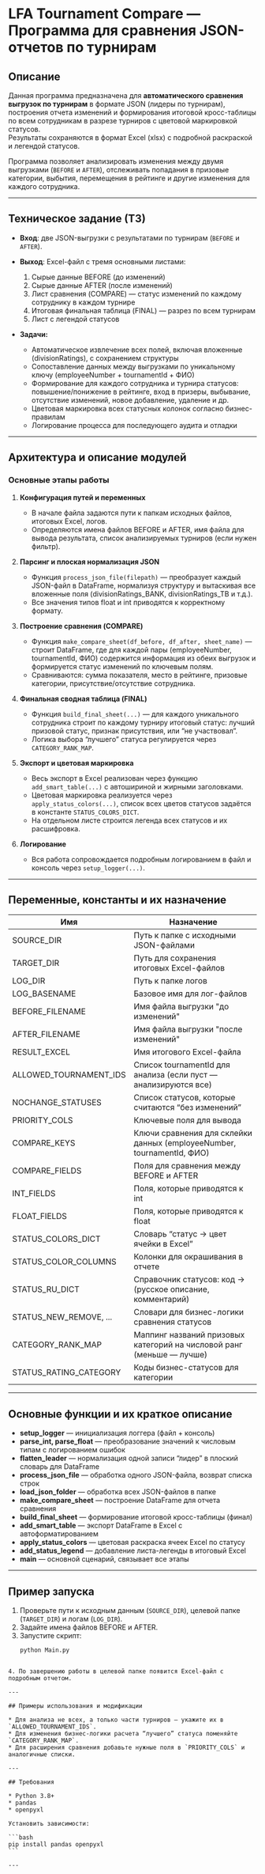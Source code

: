 # LFA Tournament Compare — Программа для сравнения JSON-отчетов по турнирам

## Описание

Данная программа предназначена для **автоматического сравнения выгрузок по турнирам** в формате JSON (лидеры по турнирам), построения отчета изменений и формирования итоговой кросс-таблицы по всем сотрудникам в разрезе турниров с цветовой маркировкой статусов.  
Результаты сохраняются в формат Excel (xlsx) с подробной раскраской и легендой статусов.

Программа позволяет анализировать изменения между двумя выгрузками (`BEFORE` и `AFTER`), отслеживать попадания в призовые категории, выбытия, перемещения в рейтинге и другие изменения для каждого сотрудника.

---

## Техническое задание (ТЗ)

- **Вход**: две JSON-выгрузки с результатами по турнирам (`BEFORE` и `AFTER`).
- **Выход**: Excel-файл с тремя основными листами:
    1. Сырые данные BEFORE (до изменений)
    2. Сырые данные AFTER (после изменений)
    3. Лист сравнения (COMPARE) — статус изменений по каждому сотруднику в каждом турнире
    4. Итоговая финальная таблица (FINAL) — разрез по всем турнирам
    5. Лист с легендой статусов

- **Задачи:**
    - Автоматическое извлечение всех полей, включая вложенные (divisionRatings), с сохранением структуры
    - Сопоставление данных между выгрузками по уникальному ключу (employeeNumber + tournamentId + ФИО)
    - Формирование для каждого сотрудника и турнира статусов: повышение/понижение в рейтинге, вход в призеры, выбывание, отсутствие изменений, новое добавление, удаление и др.
    - Цветовая маркировка всех статусных колонок согласно бизнес-правилам
    - Логирование процесса для последующего аудита и отладки

---

## Архитектура и описание модулей

### Основные этапы работы

1. **Конфигурация путей и переменных**
    - В начале файла задаются пути к папкам исходных файлов, итоговых Excel, логов.
    - Определяются имена файлов BEFORE и AFTER, имя файла для вывода результата, список анализируемых турниров (если нужен фильтр).

2. **Парсинг и плоская нормализация JSON**
    - Функция `process_json_file(filepath)` — преобразует каждый JSON-файл в DataFrame, нормализуя структуру и вытаскивая все вложенные поля (divisionRatings_BANK, divisionRatings_TB и т.д.).
    - Все значения типов float и int приводятся к корректному формату.

3. **Построение сравнения (COMPARE)**
    - Функция `make_compare_sheet(df_before, df_after, sheet_name)` — строит DataFrame, где для каждой пары (employeeNumber, tournamentId, ФИО) содержится информация из обеих выгрузок и формируется статус изменений по ключевым полям.
    - Сравниваются: сумма показателя, место в рейтинге, призовые категории, присутствие/отсутствие сотрудника.

4. **Финальная сводная таблица (FINAL)**
    - Функция `build_final_sheet(...)` — для каждого уникального сотрудника строит по каждому турниру итоговый статус: лучший призовой статус, признак присутствия, или “не участвовал”.
    - Логика выбора “лучшего” статуса регулируется через `CATEGORY_RANK_MAP`.

5. **Экспорт и цветовая маркировка**
    - Весь экспорт в Excel реализован через функцию `add_smart_table(...)` с автошириной и жирными заголовками.
    - Цветовая маркировка реализуется через `apply_status_colors(...)`, список всех цветов статусов задаётся в константе `STATUS_COLORS_DICT`.
    - На отдельном листе строится легенда всех статусов и их расшифровка.

6. **Логирование**
    - Вся работа сопровождается подробным логированием в файл и консоль через `setup_logger(...)`.

---

## Переменные, константы и их назначение

| Имя                  | Назначение                                                                              |
|----------------------|-----------------------------------------------------------------------------------------|
| SOURCE_DIR           | Путь к папке с исходными JSON-файлами                                                   |
| TARGET_DIR           | Путь для сохранения итоговых Excel-файлов                                               |
| LOG_DIR              | Путь к папке логов                                                                      |
| LOG_BASENAME         | Базовое имя для лог-файлов                                                              |
| BEFORE_FILENAME      | Имя файла выгрузки "до изменений"                                                       |
| AFTER_FILENAME       | Имя файла выгрузки "после изменений"                                                    |
| RESULT_EXCEL         | Имя итогового Excel-файла                                                               |
| ALLOWED_TOURNAMENT_IDS| Список tournamentId для анализа (если пуст — анализируются все)                        |
| NOCHANGE_STATUSES    | Список статусов, которые считаются “без изменений”                                      |
| PRIORITY_COLS        | Ключевые поля для вывода                                                               |
| COMPARE_KEYS         | Ключи сравнения для склейки данных (employeeNumber, tournamentId, ФИО)                 |
| COMPARE_FIELDS       | Поля для сравнения между BEFORE и AFTER                                                |
| INT_FIELDS           | Поля, которые приводятся к int                                                         |
| FLOAT_FIELDS         | Поля, которые приводятся к float                                                       |
| STATUS_COLORS_DICT   | Словарь “статус → цвет ячейки в Excel”                                                 |
| STATUS_COLOR_COLUMNS | Колонки для окрашивания в отчете                                                       |
| STATUS_RU_DICT       | Справочник статусов: код → (русское описание, комментарий)                             |
| STATUS_NEW_REMOVE, ...| Словари для бизнес-логики сравнения статусов                                           |
| CATEGORY_RANK_MAP    | Маппинг названий призовых категорий на числовой ранг (меньше — лучше)                  |
| STATUS_RATING_CATEGORY| Коды бизнес-статусов для категории                                                    |

---

## Основные функции и их краткое описание

- **setup_logger** — инициализация логгера (файл + консоль)
- **parse_int, parse_float** — преобразование значений к числовым типам с логированием ошибок
- **flatten_leader** — нормализация одной записи “лидер” в плоский словарь для DataFrame
- **process_json_file** — обработка одного JSON-файла, возврат списка строк
- **load_json_folder** — обработка всех JSON-файлов в папке
- **make_compare_sheet** — построение DataFrame для отчета сравнения
- **build_final_sheet** — формирование итоговой кросс-таблицы (финал)
- **add_smart_table** — экспорт DataFrame в Excel с автоформатированием
- **apply_status_colors** — цветовая раскраска ячеек Excel по статусу
- **add_status_legend** — добавление листа-легенды в итоговый Excel
- **main** — основной сценарий, связывает все этапы

---

## Пример запуска

1. Проверьте пути к исходным данным (`SOURCE_DIR`), целевой папке (`TARGET_DIR`) и логам (`LOG_DIR`).
2. Задайте имена файлов BEFORE и AFTER.
3. Запустите скрипт:
   ```bash
   python Main.py
````

4. По завершению работы в целевой папке появится Excel-файл с подробным отчетом.

---

## Примеры использования и модификации

* Для анализа не всех, а только части турниров — укажите их в `ALLOWED_TOURNAMENT_IDS`.
* Для изменения бизнес-логики расчета “лучшего” статуса поменяйте `CATEGORY_RANK_MAP`.
* Для расширения сравнения добавьте нужные поля в `PRIORITY_COLS` и аналогичные списки.

---

## Требования

* Python 3.8+
* pandas
* openpyxl

Установить зависимости:

```bash
pip install pandas openpyxl
```

---